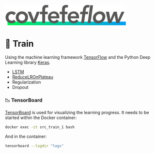 <img src="../design/logo/covfefe-flow-logo.png" alt="covfefe-flow logo" style="max-width:100%;" width="400px" height="70px">

# :running: Train

Using the machine learning framework [TensorFlow](https://www.tensorflow.org) and the Python Deep Learning library [Keras](https://keras.io).

- [LSTM](https://keras.io/layers/recurrent/#lstm)
- [ReduceLROnPlateau](https://keras.io/callbacks/#reducelronplateau)
- Regularization
- Dropout


### :chart_with_downwards_trend: TensorBoard
[TensorBoard](https://github.com/tensorflow/tensorboard) is used for visualizing the learning progress.
It needs to be started within the Docker container:

```bash
docker exec -it src_train_1 bash
```

And in the container:
```bash
tensorboard --logdir "logs"
```
